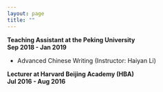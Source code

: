 ```yaml
---
layout: page
title: ""
---
```

**Teaching Assistant at the Peking University**<br>
   **Sep 2018 - Jan 2019**<br>
- Advanced Chinese Writing (Instructor: Haiyan Li)<br>

**Lecturer at Harvard Beijing Academy (HBA)** <br>
**Jul 2016 - Aug 2016**
